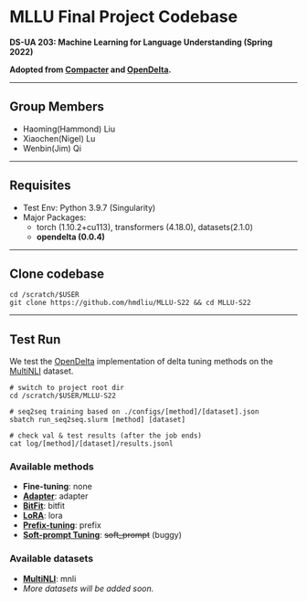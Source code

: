 # MLLU Final Project Codebase

**DS-UA 203: Machine Learning for Language Understanding (Spring 2022)**

**Adopted from [Compacter](https://github.com/rabeehk/compacter) and [OpenDelta](https://github.com/thunlp/OpenDelta).**

---

## Group Members
- Haoming(Hammond) Liu
- Xiaochen(Nigel) Lu
- Wenbin(Jim) Qi

---

## Requisites
- Test Env: Python 3.9.7 (Singularity)
- Major Packages:
    - torch (1.10.2+cu113), transformers (4.18.0), datasets(2.1.0)
    - **opendelta (0.0.4)**

---

## Clone codebase
```
cd /scratch/$USER
git clone https://github.com/hmdliu/MLLU-S22 && cd MLLU-S22
```

---

## Test Run
We test the [OpenDelta](https://github.com/thunlp/OpenDelta) implementation of delta tuning methods on the [MultiNLI](https://cims.nyu.edu/~sbowman/multinli/) dataset.
```
# switch to project root dir
cd /scratch/$USER/MLLU-S22

# seq2seq training based on ./configs/[method]/[dataset].json
sbatch run_seq2seq.slurm [method] [dataset]

# check val & test results (after the job ends)
cat log/[method]/[dataset]/results.jsonl
```
### Available methods
- **Fine-tuning**: none
- [**Adapter**](https://arxiv.org/abs/1902.00751): adapter
- [**BitFit**](https://arxiv.org/abs/2106.10199): bitfit
- [**LoRA**](https://arxiv.org/abs/2106.09685): lora
- [**Prefix-tuning**](https://arxiv.org/abs/2101.00190): prefix
- [**Soft-prompt Tuning**](https://arxiv.org/abs/2104.08691): ~~soft_prompt~~ (buggy)

### Available datasets
- [**MultiNLI**](https://cims.nyu.edu/~sbowman/multinli/): mnli
- *More datasets will be added soon.*
